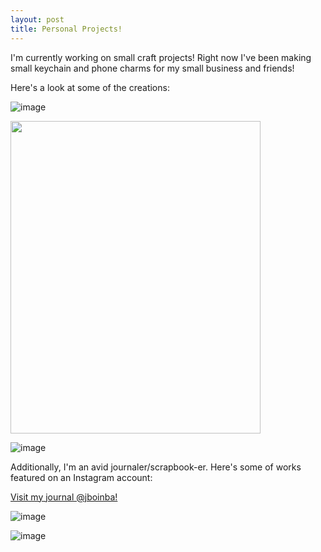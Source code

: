 ```yaml
---
layout: post
title: Personal Projects!
---
```


I'm currently working on small craft projects! Right now I've been making small keychain and phone charms for my small business and friends!

Here's a look at some of the creations:

![image](https://user-images.githubusercontent.com/118146378/203852508-e10c11eb-80b2-4e39-b60c-7089f63d7143.png)

<img src="[https://ik.imagekit.io/ikmedia/women-dress-2.jpg](https://user-images.githubusercontent.com/118146378/203852508-e10c11eb-80b2-4e39-b60c-7089f63d7143.png)" 
     width="400" 
     height="500" />

![image](https://user-images.githubusercontent.com/118146378/203852535-a867fa92-9519-41fe-a3b4-2295003b3f40.png)

Additionally, I'm an avid journaler/scrapbook-er. Here's some of works featured on an Instagram account:

<a href="https://www.instagram.com/jboinba">Visit my journal @jboinba!</a>

![image](https://user-images.githubusercontent.com/118146378/203854336-15096d96-364d-4085-8e9c-0470f8ca793e.png)

![image](https://user-images.githubusercontent.com/118146378/203854381-e9a4a8e9-9b60-4a32-9a87-cf3151a997a0.png)
